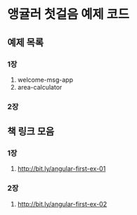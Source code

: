 # 앵귤러 첫걸음 예제 코드

## 예제 목록
### 1장
1. welcome-msg-app
1. area-calculator

### 2장


## 책 링크 모음
### 1장
1. http://bit.ly/angular-first-ex-01

### 2장
1. http://bit.ly/angular-first-ex-02